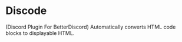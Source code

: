 # Discode
(Discord Plugin For BetterDiscord)
Automatically converts HTML code blocks to displayable HTML.
